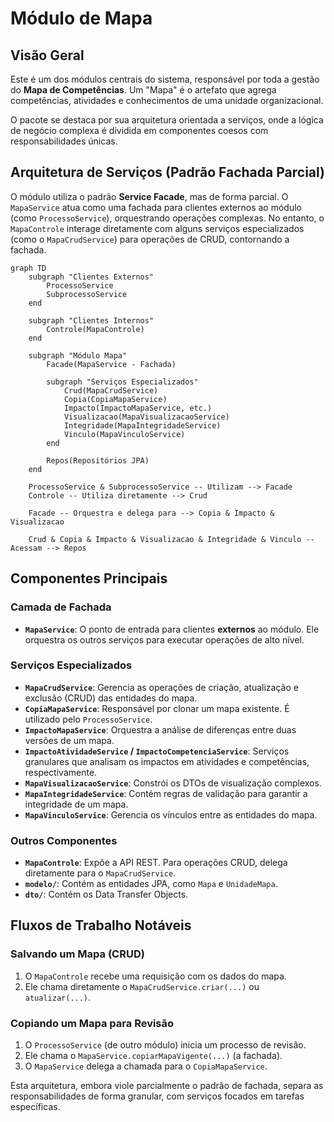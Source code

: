# Módulo de Mapa

## Visão Geral
Este é um dos módulos centrais do sistema, responsável por toda a gestão do **Mapa de Competências**. Um "Mapa" é o artefato que agrega competências, atividades e conhecimentos de uma unidade organizacional.

O pacote se destaca por sua arquitetura orientada a serviços, onde a lógica de negócio complexa é dividida em componentes coesos com responsabilidades únicas.

## Arquitetura de Serviços (Padrão Fachada Parcial)
O módulo utiliza o padrão **Service Facade**, mas de forma parcial. O `MapaService` atua como uma fachada para clientes externos ao módulo (como `ProcessoService`), orquestrando operações complexas. No entanto, o `MapaControle` interage diretamente com alguns serviços especializados (como o `MapaCrudService`) para operações de CRUD, contornando a fachada.

```mermaid
graph TD
    subgraph "Clientes Externos"
        ProcessoService
        SubprocessoService
    end

    subgraph "Clientes Internos"
        Controle(MapaControle)
    end

    subgraph "Módulo Mapa"
        Facade(MapaService - Fachada)

        subgraph "Serviços Especializados"
            Crud(MapaCrudService)
            Copia(CopiaMapaService)
            Impacto(ImpactoMapaService, etc.)
            Visualizacao(MapaVisualizacaoService)
            Integridade(MapaIntegridadeService)
            Vinculo(MapaVinculoService)
        end

        Repos(Repositórios JPA)
    end

    ProcessoService & SubprocessoService -- Utilizam --> Facade
    Controle -- Utiliza diretamente --> Crud

    Facade -- Orquestra e delega para --> Copia & Impacto & Visualizacao

    Crud & Copia & Impacto & Visualizacao & Integridade & Vinculo -- Acessam --> Repos
```

## Componentes Principais

### Camada de Fachada
- **`MapaService`**: O ponto de entrada para clientes **externos** ao módulo. Ele orquestra os outros serviços para executar operações de alto nível.

### Serviços Especializados
- **`MapaCrudService`**: Gerencia as operações de criação, atualização e exclusão (CRUD) das entidades do mapa.
- **`CopiaMapaService`**: Responsável por clonar um mapa existente. É utilizado pelo `ProcessoService`.
- **`ImpactoMapaService`**: Orquestra a análise de diferenças entre duas versões de um mapa.
- **`ImpactoAtividadeService` / `ImpactoCompetenciaService`**: Serviços granulares que analisam os impactos em atividades e competências, respectivamente.
- **`MapaVisualizacaoService`**: Constrói os DTOs de visualização complexos.
- **`MapaIntegridadeService`**: Contém regras de validação para garantir a integridade de um mapa.
- **`MapaVinculoService`**: Gerencia os vínculos entre as entidades do mapa.

### Outros Componentes
- **`MapaControle`**: Expõe a API REST. Para operações CRUD, delega diretamente para o `MapaCrudService`.
- **`modelo/`**: Contém as entidades JPA, como `Mapa` e `UnidadeMapa`.
- **`dto/`**: Contém os Data Transfer Objects.

## Fluxos de Trabalho Notáveis

### Salvando um Mapa (CRUD)
1.  O `MapaControle` recebe uma requisição com os dados do mapa.
2.  Ele chama diretamente o `MapaCrudService.criar(...)` ou `atualizar(...)`.

### Copiando um Mapa para Revisão
1.  O `ProcessoService` (de outro módulo) inicia um processo de revisão.
2.  Ele chama o `MapaService.copiarMapaVigente(...)` (a fachada).
3.  O `MapaService` delega a chamada para o `CopiaMapaService`.

Esta arquitetura, embora viole parcialmente o padrão de fachada, separa as responsabilidades de forma granular, com serviços focados em tarefas específicas.
